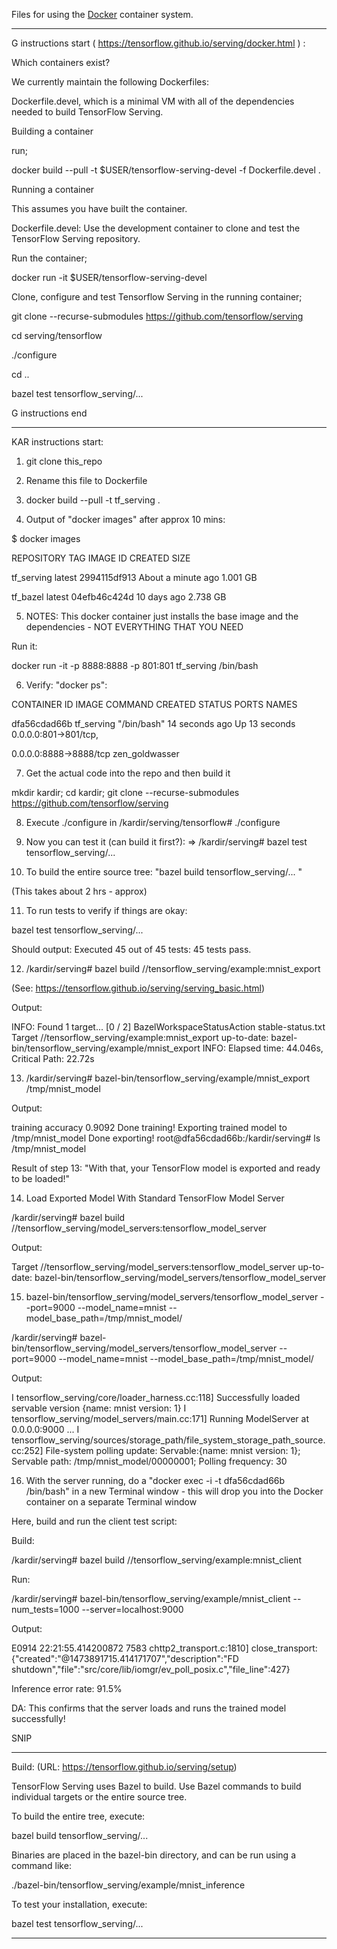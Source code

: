 Files for using the [Docker](http://www.docker.com) container system.

****************************************************************************
G instructions start ( https://tensorflow.github.io/serving/docker.html  ) : 

Which containers exist? 

We currently maintain the following Dockerfiles:

Dockerfile.devel, which is a minimal VM with all of the dependencies needed to build TensorFlow Serving.

Building a container

run;

docker build --pull -t $USER/tensorflow-serving-devel -f Dockerfile.devel .

Running a container

This assumes you have built the container.

Dockerfile.devel: Use the development container to clone and test the TensorFlow Serving repository.

Run the container;

docker run -it $USER/tensorflow-serving-devel

Clone, configure and test Tensorflow Serving in the running container;

git clone --recurse-submodules https://github.com/tensorflow/serving

cd serving/tensorflow

./configure

cd ..

bazel test tensorflow_serving/...

G instructions end 


****************************************************************************

KAR instructions start: 

1. git clone this_repo 

2. Rename this file to Dockerfile 

3. docker build --pull -t tf_serving . 

4. Output of "docker images" after approx 10 mins: 

  $ docker images

  REPOSITORY                                                          TAG                 IMAGE ID            CREATED              SIZE

  tf_serving                                                        latest              2994115df913        About a minute ago   1.001 GB

  tf_bazel                                                          latest              04efb46c424d        10 days ago          2.738 GB

5. NOTES: This docker container just installs the base image and the dependencies - NOT EVERYTHING THAT YOU NEED 

  Run it: 

  docker run -it -p 8888:8888 -p 801:801 tf_serving /bin/bash

6. Verify: "docker ps": 

  CONTAINER ID        IMAGE               COMMAND             CREATED             STATUS        PORTS                   NAMES

  dfa56cdad66b        tf_serving          "/bin/bash"         14 seconds ago      Up 13 seconds       0.0.0.0:801->801/tcp,

  0.0.0.0:8888->8888/tcp   zen_goldwasser

7. Get the actual code into the repo and then build it

  mkdir kardir; cd kardir; git clone --recurse-submodules https://github.com/tensorflow/serving

8. Execute ./configure in /kardir/serving/tensorflow# ./configure 

9. Now you can test it (can build it first?): => /kardir/serving# bazel test tensorflow_serving/... 

10. To build the entire source tree: "bazel build tensorflow_serving/...  "

  (This takes about 2 hrs - approx) 

11. To run tests to verify if things are okay:
  
  bazel test tensorflow_serving/...

  Should output: Executed 45 out of 45 tests: 45 tests pass.

12. /kardir/serving# bazel build //tensorflow_serving/example:mnist_export

 (See: https://tensorflow.github.io/serving/serving_basic.html)

 Output: 

 INFO: Found 1 target...
 [0 / 2] BazelWorkspaceStatusAction stable-status.txt
 Target //tensorflow_serving/example:mnist_export up-to-date:
   bazel-bin/tensorflow_serving/example/mnist_export
 INFO: Elapsed time: 44.046s, Critical Path: 22.72s


13.  /kardir/serving# bazel-bin/tensorflow_serving/example/mnist_export /tmp/mnist_model

  Output: 

 training accuracy 0.9092
 Done training!
 Exporting trained model to /tmp/mnist_model
 Done exporting!
 root@dfa56cdad66b:/kardir/serving# ls /tmp/mnist_model 


  Result of step 13: "With that, your TensorFlow model is exported and ready to be loaded!"

14. Load Exported Model With Standard TensorFlow Model Server

 /kardir/serving# bazel build //tensorflow_serving/model_servers:tensorflow_model_server
 
 Output:
 
 Target //tensorflow_serving/model_servers:tensorflow_model_server up-to-date:
  bazel-bin/tensorflow_serving/model_servers/tensorflow_model_server
  
15. bazel-bin/tensorflow_serving/model_servers/tensorflow_model_server --port=9000 --model_name=mnist --model_base_path=/tmp/mnist_model/


 /kardir/serving# bazel-bin/tensorflow_serving/model_servers/tensorflow_model_server --port=9000 --model_name=mnist --model_base_path=/tmp/mnist_model/
 
 Output: 
 
 I tensorflow_serving/core/loader_harness.cc:118] Successfully loaded servable version {name: mnist version: 1}
 I tensorflow_serving/model_servers/main.cc:171] Running ModelServer at 0.0.0.0:9000 ...
 I tensorflow_serving/sources/storage_path/file_system_storage_path_source.cc:252] File-system polling update: Servable:{name: mnist version: 1}; Servable path: /tmp/mnist_model/00000001; Polling frequency: 30

16. With the server running, do a "docker exec -i -t dfa56cdad66b /bin/bash" in a new Terminal window - this will drop you into the Docker container on a separate Terminal window 

 Here, build and run the client test script: 
 
 Build: 
 
 /kardir/serving# bazel build //tensorflow_serving/example:mnist_client

 Run: 
 
 /kardir/serving# bazel-bin/tensorflow_serving/example/mnist_client --num_tests=1000 --server=localhost:9000
 
 Output: 
 
 E0914 22:21:55.414200872    7583 chttp2_transport.c:1810]    close_transport: {"created":"@1473891715.414171707","description":"FD shutdown","file":"src/core/lib/iomgr/ev_poll_posix.c","file_line":427}

 Inference error rate: 91.5%
 
 DA: This confirms that the server loads and runs the trained model successfully!

  



SNIP

****************************************
Build: (URL: https://tensorflow.github.io/serving/setup) 

TensorFlow Serving uses Bazel to build. Use Bazel commands to build individual targets or the entire source tree.

To build the entire tree, execute:

bazel build tensorflow_serving/...

Binaries are placed in the bazel-bin directory, and can be run using a command like:

./bazel-bin/tensorflow_serving/example/mnist_inference

To test your installation, execute:

bazel test tensorflow_serving/...

****************************************







